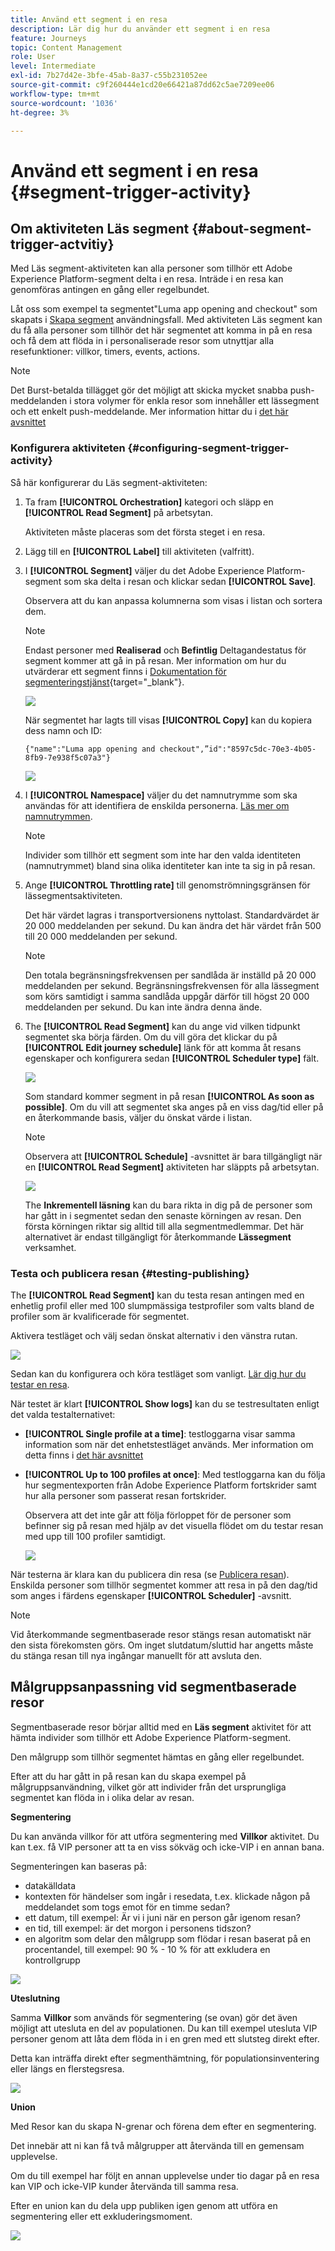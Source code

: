```yaml
---
title: Använd ett segment i en resa
description: Lär dig hur du använder ett segment i en resa
feature: Journeys
topic: Content Management
role: User
level: Intermediate
exl-id: 7b27d42e-3bfe-45ab-8a37-c55b231052ee
source-git-commit: c9f260444e1cd20e66421a87dd62c5ae7209ee06
workflow-type: tm+mt
source-wordcount: '1036'
ht-degree: 3%

---
```


# Använd ett segment i en resa {#segment-trigger-activity}

## Om aktiviteten Läs segment {#about-segment-trigger-actvitiy}

Med Läs segment-aktiviteten kan alla personer som tillhör ett Adobe Experience Platform-segment delta i en resa. Inträde i en resa kan genomföras antingen en gång eller regelbundet.

Låt oss som exempel ta segmentet&quot;Luma app opening and checkout&quot; som skapats i [Skapa segment](../segment/about-segments.md) användningsfall. Med aktiviteten Läs segment kan du få alla personer som tillhör det här segmentet att komma in på en resa och få dem att flöda in i personaliserade resor som utnyttjar alla resefunktioner: villkor, timers, events, actions.

>[!NOTE]
>
>Det Burst-betalda tillägget gör det möjligt att skicka mycket snabba push-meddelanden i stora volymer för enkla resor som innehåller ett lässegment och ett enkelt push-meddelande. Mer information hittar du i [det här avsnittet](../building-journeys/journey-gs.md#burst)

### Konfigurera aktiviteten {#configuring-segment-trigger-activity}

Så här konfigurerar du Läs segment-aktiviteten:

1. Ta fram **[!UICONTROL Orchestration]** kategori och släpp en **[!UICONTROL Read Segment]** på arbetsytan.

   Aktiviteten måste placeras som det första steget i en resa.

1. Lägg till en **[!UICONTROL Label]** till aktiviteten (valfritt).

1. I **[!UICONTROL Segment]** väljer du det Adobe Experience Platform-segment som ska delta i resan och klickar sedan **[!UICONTROL Save]**.

   Observera att du kan anpassa kolumnerna som visas i listan och sortera dem.

   >[!NOTE]
   >
   >Endast personer med **Realiserad** och **Befintlig** Deltagandestatus för segment kommer att gå in på resan. Mer information om hur du utvärderar ett segment finns i [Dokumentation för segmenteringstjänst](https://experienceleague.adobe.com/docs/experience-platform/segmentation/tutorials/evaluate-a-segment.html#interpret-segment-results){target=&quot;_blank&quot;}.

   ![](../assets/read-segment-selection.png)

   När segmentet har lagts till visas **[!UICONTROL Copy]** kan du kopiera dess namn och ID:

   `{"name":"Luma app opening and checkout",”id":"8597c5dc-70e3-4b05-8fb9-7e938f5c07a3"}`

   ![](../assets/read-segment-copy.png)

1. I **[!UICONTROL Namespace]** väljer du det namnutrymme som ska användas för att identifiera de enskilda personerna. [Läs mer om namnutrymmen](../event/about-creating.md#select-the-namespace).

   >[!NOTE]
   >
   >Individer som tillhör ett segment som inte har den valda identiteten (namnutrymmet) bland sina olika identiteter kan inte ta sig in på resan.

1. Ange **[!UICONTROL Throttling rate]** till genomströmningsgränsen för lässegmentsaktiviteten.

   Det här värdet lagras i transportversionens nyttolast. Standardvärdet är 20 000 meddelanden per sekund. Du kan ändra det här värdet från 500 till 20 000 meddelanden per sekund.

   >[!NOTE]
   >
   >Den totala begränsningsfrekvensen per sandlåda är inställd på 20 000 meddelanden per sekund. Begränsningsfrekvensen för alla lässegment som körs samtidigt i samma sandlåda uppgår därför till högst 20 000 meddelanden per sekund. Du kan inte ändra denna ände.

1. The **[!UICONTROL Read Segment]** kan du ange vid vilken tidpunkt segmentet ska börja färden. Om du vill göra det klickar du på **[!UICONTROL Edit journey schedule]** länk för att komma åt resans egenskaper och konfigurera sedan **[!UICONTROL Scheduler type]** fält.

   ![](../assets/read-segment-schedule.png)

   Som standard kommer segment in på resan **[!UICONTROL As soon as possible]**. Om du vill att segmentet ska anges på en viss dag/tid eller på en återkommande basis, väljer du önskat värde i listan.

   >[!NOTE]
   >
   >Observera att **[!UICONTROL Schedule]** -avsnittet är bara tillgängligt när en **[!UICONTROL Read Segment]** aktiviteten har släppts på arbetsytan.

   ![](../assets/read-segment-schedule-list.png)

   The **Inkrementell läsning** kan du bara rikta in dig på de personer som har gått in i segmentet sedan den senaste körningen av resan. Den första körningen riktar sig alltid till alla segmentmedlemmar. Det här alternativet är endast tillgängligt för återkommande **Lässegment** verksamhet.

<!--

### Segment filters {#segment-filters}

[!CONTEXTUALHELP]
>id="jo_segment_filters"
>title="About segment filters"
>abstract="You can choose to target only the individuals who entered or exited a specific segment during a specific time window. For example, you can decide to only retrieve all the customers who entered the VIP segment since last week."

You can choose to target only the individuals who entered or exited a specific segment during a specific time window. For example, you can decide to only retrieve all the customers who entered the VIP segment since last week. Only the new VIP customers will be targeted. All the customers who were already part of the VIP segment before will be excluded.

To activate this mode, click the **Segment Filters** toggle. Two fields are displayed:

**Segment membership**: choose whether you want to listen to segment entrances or exits. 

**Lookback window**: define when you want to start to listen to entrances or exits. This lookback window is expressed in hours, starting from the moment the journey is triggered.  If you set this duration to 0, the journey will target all members of the segment. For recurring journeys, it will take into account all entrances/exits since the last time the journey was triggered.

-->

### Testa och publicera resan {#testing-publishing}

The **[!UICONTROL Read Segment]** kan du testa resan antingen med en enhetlig profil eller med 100 slumpmässiga testprofiler som valts bland de profiler som är kvalificerade för segmentet.

Aktivera testläget och välj sedan önskat alternativ i den vänstra rutan.

![](../assets/read-segment-test-mode.png)

Sedan kan du konfigurera och köra testläget som vanligt. [Lär dig hur du testar en resa](testing-the-journey.md).

När testet är klart **[!UICONTROL Show logs]** kan du se testresultaten enligt det valda testalternativet:

* **[!UICONTROL Single profile at a time]**: testloggarna visar samma information som när det enhetstestläget används. Mer information om detta finns i [det här avsnittet](testing-the-journey.md#viewing_logs)

* **[!UICONTROL Up to 100 profiles at once]**: Med testloggarna kan du följa hur segmentexporten från Adobe Experience Platform fortskrider samt hur alla personer som passerat resan fortskrider.

   Observera att det inte går att följa förloppet för de personer som befinner sig på resan med hjälp av det visuella flödet om du testar resan med upp till 100 profiler samtidigt.

   ![](../assets/read-segment-log.png)

När testerna är klara kan du publicera din resa (se [Publicera resan](publishing-the-journey.md)). Enskilda personer som tillhör segmentet kommer att resa in på den dag/tid som anges i färdens egenskaper **[!UICONTROL Scheduler]** -avsnitt.

>[!NOTE]
>
>Vid återkommande segmentbaserade resor stängs resan automatiskt när den sista förekomsten görs. Om inget slutdatum/sluttid har angetts måste du stänga resan till nya ingångar manuellt för att avsluta den.

## Målgruppsanpassning vid segmentbaserade resor

Segmentbaserade resor börjar alltid med en **Läs segment** aktivitet för att hämta individer som tillhör ett Adobe Experience Platform-segment.

Den målgrupp som tillhör segmentet hämtas en gång eller regelbundet.

Efter att du har gått in på resan kan du skapa exempel på målgruppsanvändning, vilket gör att individer från det ursprungliga segmentet kan flöda in i olika delar av resan.

**Segmentering**

Du kan använda villkor för att utföra segmentering med **Villkor** aktivitet. Du kan t.ex. få VIP personer att ta en viss sökväg och icke-VIP i en annan bana.

Segmenteringen kan baseras på:

* datakälldata
* kontexten för händelser som ingår i resedata, t.ex. klickade någon på meddelandet som togs emot för en timme sedan?
* ett datum, till exempel: Är vi i juni när en person går igenom resan?
* en tid, till exempel: är det morgon i personens tidszon?
* en algoritm som delar den målgrupp som flödar i resan baserat på en procentandel, till exempel: 90 % - 10 % för att exkludera en kontrollgrupp

![](../assets/read-segment-audience1.png)

**Uteslutning**

Samma **Villkor** som används för segmentering (se ovan) gör det även möjligt att utesluta en del av populationen. Du kan till exempel utesluta VIP personer genom att låta dem flöda in i en gren med ett slutsteg direkt efter.

Detta kan inträffa direkt efter segmenthämtning, för populationsinventering eller längs en flerstegsresa.

![](../assets/read-segment-audience2.png)

**Union**

Med Resor kan du skapa N-grenar och förena dem efter en segmentering.

Det innebär att ni kan få två målgrupper att återvända till en gemensam upplevelse.

Om du till exempel har följt en annan upplevelse under tio dagar på en resa kan VIP och icke-VIP kunder återvända till samma resa.

Efter en union kan du dela upp publiken igen genom att utföra en segmentering eller ett exkluderingsmoment.

![](../assets/read-segment-audience3.png)
